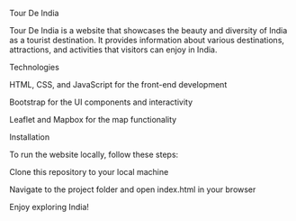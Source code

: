Tour De India

Tour De India is a website that showcases the beauty and diversity of India as a tourist destination. It provides information about various destinations, attractions, and activities that visitors can enjoy in India.

Technologies

HTML, CSS, and JavaScript for the front-end development

Bootstrap for the UI components and interactivity

Leaflet and Mapbox for the map functionality

Installation

To run the website locally, follow these steps:

Clone this repository to your local machine

Navigate to the project folder and open index.html in your browser

Enjoy exploring India!
